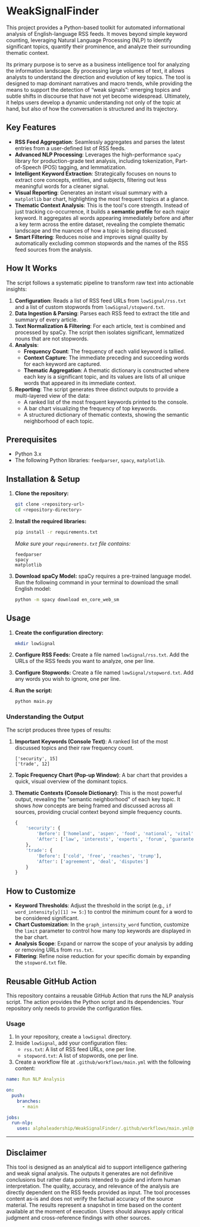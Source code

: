 # WeakSignalFinder

This project provides a Python-based toolkit for automated informational analysis of English-language RSS feeds. It moves beyond simple keyword counting, leveraging Natural Language Processing (NLP) to identify significant topics, quantify their prominence, and analyze their surrounding thematic context.

Its primary purpose is to serve as a business intelligence tool for analyzing the information landscape. By processing large volumes of text, it allows analysts to understand the direction and evolution of key topics. The tool is designed to map dominant narratives and macro trends, while providing the means to support the detection of “weak signals”: ​​emerging topics and subtle shifts in discourse that have not yet become widespread. Ultimately, it helps users develop a dynamic understanding not only of the topic at hand, but also of how the conversation is structured and its trajectory.

## Key Features

-   **RSS Feed Aggregation**: Seamlessly aggregates and parses the latest entries from a user-defined list of RSS feeds.
-   **Advanced NLP Processing**: Leverages the high-performance `spaCy` library for production-grade text analysis, including tokenization, Part-of-Speech (POS) tagging, and lemmatization.
-   **Intelligent Keyword Extraction**: Strategically focuses on nouns to extract core concepts, entities, and subjects, filtering out less meaningful words for a cleaner signal.
-   **Visual Reporting**: Generates an instant visual summary with a `matplotlib` bar chart, highlighting the most frequent topics at a glance.
-   **Thematic Context Analysis**: This is the tool's core strength. Instead of just tracking co-occurrence, it builds a **semantic profile** for each major keyword. It aggregates all words appearing immediately before and after a key term across the entire dataset, revealing the complete thematic landscape and the nuances of how a topic is being discussed.
-   **Smart Filtering**: Reduces noise and improves signal quality by automatically excluding common stopwords and the names of the RSS feed sources from the analysis.

## How It Works

The script follows a systematic pipeline to transform raw text into actionable insights:

1.  **Configuration**: Reads a list of RSS feed URLs from `lowSignal/rss.txt` and a list of custom stopwords from `lowSignal/stopword.txt`.
2.  **Data Ingestion & Parsing**: Parses each RSS feed to extract the title and summary of every article.
3.  **Text Normalization & Filtering**: For each article, text is combined and processed by spaCy. The script then isolates significant, lemmatized nouns that are not stopwords.
4.  **Analysis**:
    -   **Frequency Count**: The frequency of each valid keyword is tallied.
    -   **Context Capture**: The immediate preceding and succeeding words for each keyword are captured.
    -   **Thematic Aggregation**: A thematic dictionary is constructed where each key is a significant topic, and its values are lists of all unique words that appeared in its immediate context.
5.  **Reporting**: The script generates three distinct outputs to provide a multi-layered view of the data:
    -   A ranked list of the most frequent keywords printed to the console.
    -   A bar chart visualizing the frequency of top keywords.
    -   A structured dictionary of thematic contexts, showing the semantic neighborhood of each topic.

## Prerequisites

-   Python 3.x
-   The following Python libraries: `feedparser`, `spacy`, `matplotlib`.

## Installation & Setup

1.  **Clone the repository:**
    ```bash
    git clone <repository-url>
    cd <repository-directory>
    ```

2.  **Install the required libraries:**
    ```bash
    pip install -r requirements.txt
    ```
    *Make sure your `requirements.txt` file contains:*
    ```
    feedparser
    spacy
    matplotlib
    ```

3.  **Download spaCy Model:**
    spaCy requires a pre-trained language model. Run the following command in your terminal to download the small English model:
    ```bash
    python -m spacy download en_core_web_sm
    ```

## Usage

1.  **Create the configuration directory:**
    ```bash
    mkdir lowSignal
    ```

2.  **Configure RSS Feeds:**
    Create a file named `lowSignal/rss.txt`. Add the URLs of the RSS feeds you want to analyze, one per line.

3.  **Configure Stopwords:**
    Create a file named `lowSignal/stopword.txt`. Add any words you wish to ignore, one per line.

4.  **Run the script:**
    ```bash
    python main.py
    ```

### Understanding the Output

The script produces three types of results:

1.  **Important Keywords (Console Text)**: A ranked list of the most discussed topics and their raw frequency count.
    ```
    ['security', 15]
    ['trade', 12]
    ```

2.  **Topic Frequency Chart (Pop-up Window)**: A bar chart that provides a quick, visual overview of the dominant topics.

3.  **Thematic Contexts (Console Dictionary)**: This is the most powerful output, revealing the "semantic neighborhood" of each key topic. It shows *how* concepts are being framed and discussed across all sources, providing crucial context beyond simple frequency counts.
    ```python
    {
        'security': {
            'Before': ['homeland', 'aspen', 'food', 'national', 'vital'],
            'After': ['law', 'interests', 'experts', 'forum', 'guarantees']
        },
        'trade': {
            'Before': ['cold', 'free', 'reaches', 'trump'],
            'After': ['agreement', 'deal', 'disputes']
        }
    }
    ```

## How to Customize

-   **Keyword Thresholds**: Adjust the threshold in the script (e.g., `if word_intensity[y][1] >= 5:`) to control the minimum count for a word to be considered significant.
-   **Chart Customization**: In the `graph_intensity_word` function, customize the `limit` parameter to control how many top keywords are displayed in the bar chart.
-   **Analysis Scope**: Expand or narrow the scope of your analysis by adding or removing URLs from `rss.txt`.
-   **Filtering**: Refine noise reduction for your specific domain by expanding the `stopword.txt` file.

## Reusable GitHub Action

This repository contains a reusable GitHub Action that runs the NLP analysis script. The action provides the Python script and its dependencies. Your repository only needs to provide the configuration files.

### Usage

1.  In your repository, create a `lowSignal` directory.
2.  Inside `lowSignal`, add your configuration files:
    *   `rss.txt`: A list of RSS feed URLs, one per line.
    *   `stopword.txt`: A list of stopwords, one per line.
3.  Create a workflow file at `.github/workflows/main.yml` with the following content:

```yaml
name: Run NLP Analysis

on:
  push:
    branches:
      - main

jobs:
  run-nlp:
    uses: alphaleadership/WeakSignalFinder/.github/workflows/main.yml@main
```

---

## Disclaimer

This tool is designed as an analytical aid to support intelligence gathering and weak signal analysis. The outputs it generates are not definitive conclusions but rather data points intended to guide and inform human interpretation. The quality, accuracy, and relevance of the analysis are directly dependent on the RSS feeds provided as input. The tool processes content as-is and does not verify the factual accuracy of the source material. The results represent a snapshot in time based on the content available at the moment of execution. Users should always apply critical judgment and cross-reference findings with other sources.

